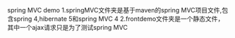 spring MVC demo
1.springMVC文件夹是基于maven的spring MVC项目文件,包含spring 4,hibernate 5和spring MVC 4
2.frontdemo文件夹是一个静态文件，其中一个ajax请求只是为了测试spring MVC
